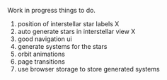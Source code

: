 Work in progress
things to do.
1. position of interstellar star labels X
2. auto generate stars in interstellar view X 
3. good navigation ui
4. generate systems for the stars 
5. orbit animations
6. page transitions
7. use browser storage to store generated systems 